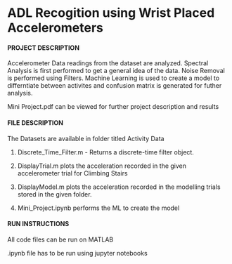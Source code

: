 # ADL Recogition using Wrist Placed Accelerometers

#### **PROJECT DESCRIPTION**

Accelerometer Data readings from the dataset are analyzed. 
Spectral Analysis is first performed to get a general idea of the data.
Noise Removal is performed using Filters.
Machine Learning is used to create a model to differntiate between activites and confusion matrix is generated for futher analysis.

Mini Project.pdf can be viewed for further project description and results

#### **FILE DESCRIPTION**

The Datasets are available in folder titled Activity Data
 
1) Discrete_Time_Filter.m - Returns a discrete-time filter object.

2) DisplayTrial.m plots the acceleration recorded in the given accelerometer trial for Climbing Stairs

4) DisplayModel.m plots the acceleration recorded in the modelling trials stored in the given folder.

3) Mini_Project.ipynb performs the ML to create the model

#### **RUN INSTRUCTIONS**

All code files can be run on MATLAB

.ipynb file has to be run using jupyter notebooks
